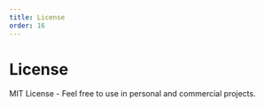 ```yaml
---
title: License
order: 16
---
```


# License

MIT License - Feel free to use in personal and commercial projects.
